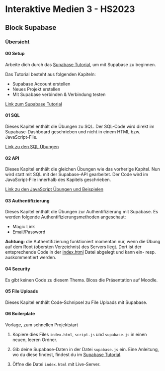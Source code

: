 # Interaktive Medien 3 - HS2023

## Block Supabase

### Übersicht

#### 00 Setup

Arbeite dich durch das [Supabase Tutorial](00_setup/tutorial_supabase.md), um mit Supabase zu beginnen. 

Das Tutorial besteht aus folgenden Kapiteln:

- Supabase Account erstellen
- Neues Projekt erstellen
- Mit Supabase verbinden & Verbindung testen

[Link zum Supabase Tutorial](00_setup/tutorial_supabase.md)

#### 01 SQL

Dieses Kapitel enthält die Übungen zu SQL. Der SQL-Code wird direkt im Supabase-Dashboard geschrieben und nicht in einem HTML bzw. JavaScript-File.

[Link zu den SQL Übungen](01_sql/readme.md)

#### 02 API

Dieses Kapitel enthält die gleichen Übungen wie das vorherige Kapitel. Nun wird statt mit SQL mit der Supabase-API gearbeitet. Der Code wird im JavaScript-File innerhalb des Kapitels geschrieben.

[Link zu den JavaScript Übungen und Beispielen](02_api/readme.md)

#### 03 Authentifizierung

Dieses Kapitel enthält die Übungen zur Authentifizierung mit Supabase. Es werden folgende Authentifizierungsmethoden angeschaut:

- Magic Link
- Email/Password

**Achtung:** die Authentifizierung funktioniert momentan nur, wenn die Übung auf dem Root (obersten Verzeichnis) des Servers liegt. Dort ist der entsprechende Code in der [index.html](index.html) Datei abgelegt und kann ein- resp. auskommentiert werden.

#### 04 Security

Es gibt keinen Code zu diesem Thema. Bloss die Präsentation auf Moodle.

#### 05 File Uploads

Dieses Kapitel enthält Code-Schnipsel zu File Uploads mit Supabase.

#### 06 Boilerplate

Vorlage, zum schnellen Projektstart

1) Kopiere dies Files `index.html`, `script.js` und `supabase.js` in einen neuen, leeren Ordner.

2) Gib deine Supabase-Daten in der Datei `supabase.js` ein. Eine Anleitung, wo du diese findest, findest du im [Supabase Tutorial](00_setup/tutorial_supabase.md).

3) Öffne die Datei `index.html` mit Live-Server.